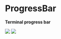 # ProgressBar

**Terminal progress bar**

<img src="https://user-images.githubusercontent.com/93251045/204430388-d2c04f4b-c989-4480-be77-0d2b922452f3.png)"> 
<img src="https://user-images.githubusercontent.com/93251045/204194564-f048d363-71c3-4332-be18-6df06026efc5.gif"> 

